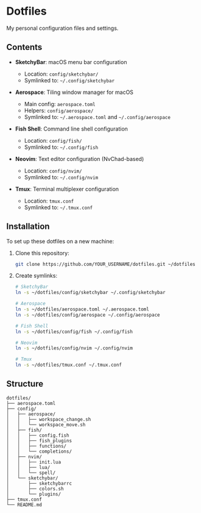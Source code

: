 # Dotfiles

My personal configuration files and settings.

## Contents

- **SketchyBar**: macOS menu bar configuration
  - Location: `config/sketchybar/`
  - Symlinked to: `~/.config/sketchybar`

- **Aerospace**: Tiling window manager for macOS
  - Main config: `aerospace.toml`
  - Helpers: `config/aerospace/`
  - Symlinked to: `~/.aerospace.toml` and `~/.config/aerospace`

- **Fish Shell**: Command line shell configuration
  - Location: `config/fish/`
  - Symlinked to: `~/.config/fish`

- **Neovim**: Text editor configuration (NvChad-based)
  - Location: `config/nvim/`
  - Symlinked to: `~/.config/nvim`

- **Tmux**: Terminal multiplexer configuration
  - Location: `tmux.conf`
  - Symlinked to: `~/.tmux.conf`

## Installation

To set up these dotfiles on a new machine:

1. Clone this repository:
   ```bash
   git clone https://github.com/YOUR_USERNAME/dotfiles.git ~/dotfiles
   ```

2. Create symlinks:
   ```bash
   # SketchyBar
   ln -s ~/dotfiles/config/sketchybar ~/.config/sketchybar
   
   # Aerospace
   ln -s ~/dotfiles/aerospace.toml ~/.aerospace.toml
   ln -s ~/dotfiles/config/aerospace ~/.config/aerospace
   
   # Fish Shell
   ln -s ~/dotfiles/config/fish ~/.config/fish
   
   # Neovim
   ln -s ~/dotfiles/config/nvim ~/.config/nvim
   
   # Tmux
   ln -s ~/dotfiles/tmux.conf ~/.tmux.conf
   ```

## Structure

```
dotfiles/
├── aerospace.toml
├── config/
│   ├── aerospace/
│   │   ├── workspace_change.sh
│   │   └── workspace_move.sh
│   ├── fish/
│   │   ├── config.fish
│   │   ├── fish_plugins
│   │   ├── functions/
│   │   └── completions/
│   ├── nvim/
│   │   ├── init.lua
│   │   ├── lua/
│   │   └── spell/
│   └── sketchybar/
│       ├── sketchybarrc
│       ├── colors.sh
│       └── plugins/
├── tmux.conf
└── README.md
```
